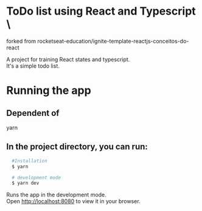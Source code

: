 # ToDo list using React and Typescript \
forked from rocketseat-education/ignite-template-reactjs-conceitos-do-react

A project for training React states and typescript. \
It's a simple todo list.

# Running the app

## Dependent of 
yarn

## In the project directory, you can run:

```bash
  #Installation
  $ yarn

  # development mode
  $ yarn dev
```

Runs the app in the development mode.\
Open [http://localhost:8080](http://localhost:8080) to view it in your browser.
